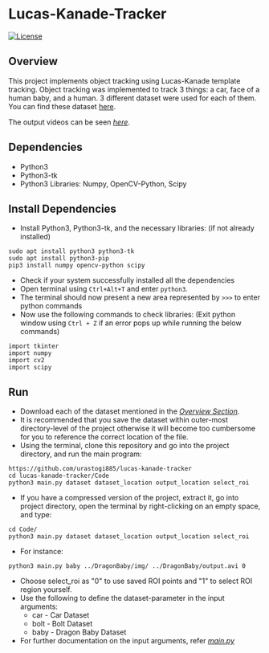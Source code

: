 # Lucas-Kanade-Tracker
[![License](https://img.shields.io/badge/License-BSD%203--Clause-blue.svg)](https://github.com/urastogi885/lucas-kanade-tracker/blob/master/LICENSE)

## Overview

This project implements object tracking using Lucas-Kanade template tracking. Object tracking was implemented to track 
3 things: a car, face of a human baby, and a human. 3 different dataset were used for each of them. You can find these 
dataset [here](https://drive.google.com/open?id=1gHAVRtSSuB_yo6xt2TIQl84hBLBkNz3E).

The output videos can be seen [*here*](https://drive.google.com/open?id=1LI2pedrUU_xVriF7smvxJ_RnW34GoKPo).

## Dependencies

- Python3
- Python3-tk
- Python3 Libraries: Numpy, OpenCV-Python, Scipy

## Install Dependencies

- Install Python3, Python3-tk, and the necessary libraries: (if not already installed)

```
sudo apt install python3 python3-tk
sudo apt install python3-pip
pip3 install numpy opencv-python scipy
```

- Check if your system successfully installed all the dependencies
- Open terminal using ```Ctrl+Alt+T``` and enter ```python3```.
- The terminal should now present a new area represented by ```>>>``` to enter python commands
- Now use the following commands to check libraries: (Exit python window using ```Ctrl + Z``` if an error pops up while
running the below commands)

```
import tkinter
import numpy
import cv2
import scipy
```

## Run

- Download each of the dataset mentioned in the [*Overview Section*](https://github.com/urastogi885/lucas-kanade-tracker#overview).
- It is recommended that you save the dataset within outer-most directory-level of the project otherwise it will become 
too cumbersome for you to reference the correct location of the file.
- Using the terminal, clone this repository and go into the project directory, and run the main program:

```
https://github.com/urastogi885/lucas-kanade-tracker
cd lucas-kanade-tracker/Code
python3 main.py dataset dataset_location output_location select_roi
```

- If you have a compressed version of the project, extract it, go into project directory, open the terminal by 
right-clicking on an empty space, and type:

```
cd Code/
python3 main.py dataset dataset_location output_location select_roi
```
- For instance:
```
python3 main.py baby ../DragonBaby/img/ ../DragonBaby/output.avi 0
```
- Choose select_roi as "0" to use saved ROI points and "1" to select ROI region yourself.
- Use the following to define the dataset-parameter in the input arguments:
	- car - Car Dataset
	- bolt - Bolt Dataset
	- baby - Dragon Baby Dataset
- For further documentation on the input arguments, refer 
[*main.py*](https://github.com/urastogi885/lucas-kanade-tracker/blob/master/Code/main.py)
